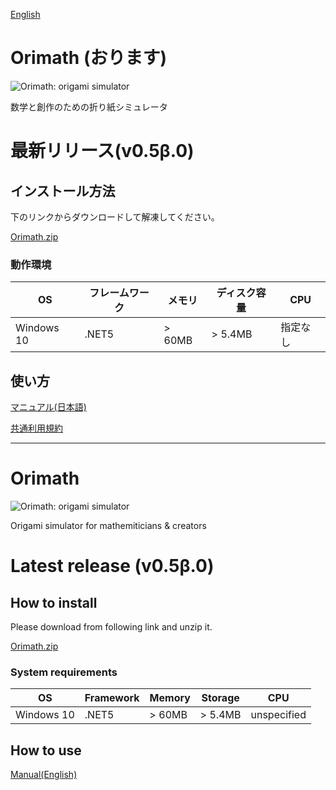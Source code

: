 [English](#Orimath)

# Orimath (おります)
![Orimath: origami simulator](https://repository-images.githubusercontent.com/257803170/9e1cc300-59e5-11eb-911f-53ca3141900b)


数学と創作のための折り紙シミュレータ

# 最新リリース(v0.5β.0)

## インストール方法

下のリンクからダウンロードして解凍してください。

[Orimath.zip](https://github.com/mino-ri/Orimath/releases/download/v0.5-beta.0/Orimath.zip)

### 動作環境

| OS | フレームワーク | メモリ | ディスク容量 | CPU |
| --- | --- | --- | --- | --- |
| Windows 10 | .NET5 | > 60MB | > 5.4MB | 指定なし |

## 使い方

[マニュアル(日本語)](https://github.com/mino-ri/Orimath/blob/master/Documents/ja/manual.md)

[共通利用規約](https://twpf.jp/hojo_origami)

---

# Orimath
![Orimath: origami simulator](https://repository-images.githubusercontent.com/257803170/9e1cc300-59e5-11eb-911f-53ca3141900b)

Origami simulator for mathemiticians & creators

# Latest release (v0.5β.0)

## How to install

Please download from following link and unzip it.

[Orimath.zip](https://github.com/mino-ri/Orimath/releases/download/v0.5-beta.0/Orimath.zip)

### System requirements

| OS | Framework | Memory | Storage | CPU |
| --- | --- | --- | --- | --- |
| Windows 10 | .NET5 | > 60MB | > 5.4MB | unspecified |

## How to use

[Manual(English)](https://github.com/mino-ri/Orimath/blob/master/Documents/en/manual.md)

